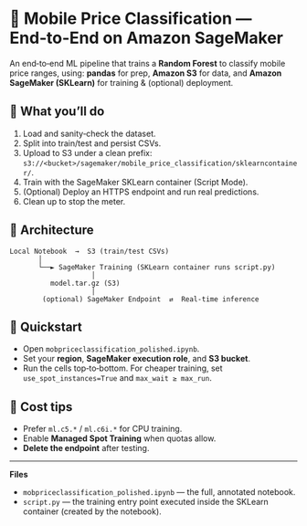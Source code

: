 
# 📱 Mobile Price Classification — End‑to‑End on Amazon SageMaker

An end‑to‑end ML pipeline that trains a **Random Forest** to classify mobile price ranges, using:
**pandas** for prep, **Amazon S3** for data, and **Amazon SageMaker (SKLearn)** for training & (optional) deployment.

## 🔧 What you’ll do
1. Load and sanity‑check the dataset.
2. Split into train/test and persist CSVs.
3. Upload to S3 under a clean prefix: `s3://<bucket>/sagemaker/mobile_price_classification/sklearncontainer/`.
4. Train with the SageMaker SKLearn container (Script Mode).
5. (Optional) Deploy an HTTPS endpoint and run real predictions.
6. Clean up to stop the meter.

## 🧭 Architecture
```
Local Notebook  →  S3 (train/test CSVs)
       │
       └──► SageMaker Training (SKLearn container runs script.py)
                    │
          model.tar.gz (S3)
                    │
        (optional) SageMaker Endpoint  ⇄  Real-time inference
```

## 🚀 Quickstart
- Open `mobpriceclassification_polished.ipynb`.
- Set your **region**, **SageMaker execution role**, and **S3 bucket**.
- Run the cells top‑to‑bottom. For cheaper training, set `use_spot_instances=True` and `max_wait ≥ max_run`.

## 💸 Cost tips
- Prefer `ml.c5.*` / `ml.c6i.*` for CPU training.
- Enable **Managed Spot Training** when quotas allow.
- **Delete the endpoint** after testing.

---

**Files**
- `mobpriceclassification_polished.ipynb` — the full, annotated notebook.
- `script.py` — the training entry point executed inside the SKLearn container (created by the notebook).
